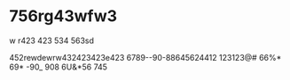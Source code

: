 # 756rg43wfw3

w
r423
423
534
563sd

452rewdewrw432423423e423
6789--90-88645624412
123123@#
66%*
69*
-90_
908
6U&*56
745
